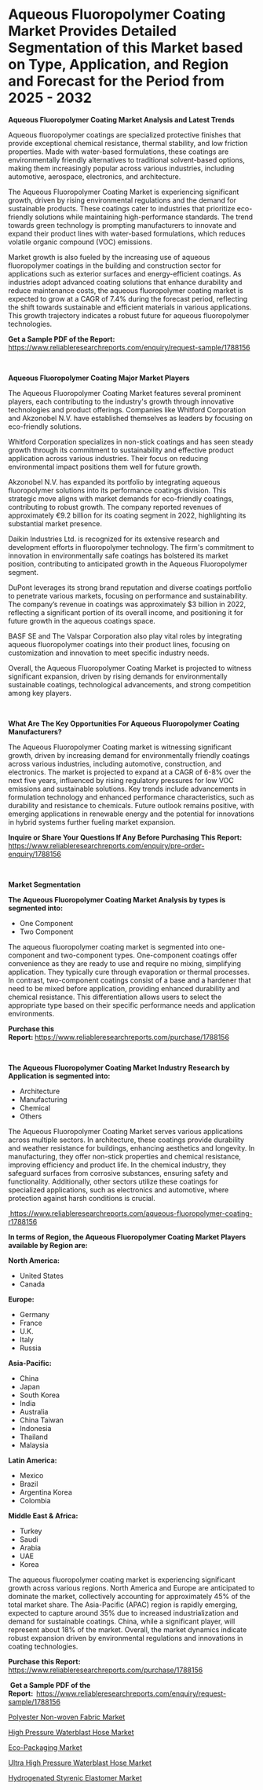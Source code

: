 <p><h1>Aqueous Fluoropolymer Coating Market Provides Detailed Segmentation of this Market based on Type, Application, and Region and Forecast for the Period from 2025 - 2032</h1></p><p><strong>Aqueous Fluoropolymer Coating Market Analysis and Latest Trends</strong></p>
<p><p>Aqueous fluoropolymer coatings are specialized protective finishes that provide exceptional chemical resistance, thermal stability, and low friction properties. Made with water-based formulations, these coatings are environmentally friendly alternatives to traditional solvent-based options, making them increasingly popular across various industries, including automotive, aerospace, electronics, and architecture.</p><p>The Aqueous Fluoropolymer Coating Market is experiencing significant growth, driven by rising environmental regulations and the demand for sustainable products. These coatings cater to industries that prioritize eco-friendly solutions while maintaining high-performance standards. The trend towards green technology is prompting manufacturers to innovate and expand their product lines with water-based formulations, which reduces volatile organic compound (VOC) emissions.</p><p>Market growth is also fueled by the increasing use of aqueous fluoropolymer coatings in the building and construction sector for applications such as exterior surfaces and energy-efficient coatings. As industries adopt advanced coating solutions that enhance durability and reduce maintenance costs, the aqueous fluoropolymer coating market is expected to grow at a CAGR of 7.4% during the forecast period, reflecting the shift towards sustainable and efficient materials in various applications. This growth trajectory indicates a robust future for aqueous fluoropolymer technologies.</p></p>
<p><strong>Get a Sample PDF of the Report:&nbsp;</strong> <a href="https://www.reliableresearchreports.com/enquiry/request-sample/1788156?utm_campaign=34&utm_medium=2&utm_source=Github&utm_content=ia&utm_term=02022025&utm_id=aqueous-fluoropolymer-coating">https://www.reliableresearchreports.com/enquiry/request-sample/1788156</a></p>
<p>&nbsp;</p>
<p><strong>Aqueous Fluoropolymer Coating Major Market Players</strong></p>
<p><p>The Aqueous Fluoropolymer Coating Market features several prominent players, each contributing to the industry's growth through innovative technologies and product offerings. Companies like Whitford Corporation and Akzonobel N.V. have established themselves as leaders by focusing on eco-friendly solutions.</p><p>Whitford Corporation specializes in non-stick coatings and has seen steady growth through its commitment to sustainability and effective product application across various industries. Their focus on reducing environmental impact positions them well for future growth.</p><p>Akzonobel N.V. has expanded its portfolio by integrating aqueous fluoropolymer solutions into its performance coatings division. This strategic move aligns with market demands for eco-friendly coatings, contributing to robust growth. The company reported revenues of approximately €9.2 billion for its coating segment in 2022, highlighting its substantial market presence.</p><p>Daikin Industries Ltd. is recognized for its extensive research and development efforts in fluoropolymer technology. The firm's commitment to innovation in environmentally safe coatings has bolstered its market position, contributing to anticipated growth in the Aqueous Fluoropolymer segment.</p><p>DuPont leverages its strong brand reputation and diverse coatings portfolio to penetrate various markets, focusing on performance and sustainability. The company’s revenue in coatings was approximately $3 billion in 2022, reflecting a significant portion of its overall income, and positioning it for future growth in the aqueous coatings space.</p><p>BASF SE and The Valspar Corporation also play vital roles by integrating aqueous fluoropolymer coatings into their product lines, focusing on customization and innovation to meet specific industry needs.</p><p>Overall, the Aqueous Fluoropolymer Coating Market is projected to witness significant expansion, driven by rising demands for environmentally sustainable coatings, technological advancements, and strong competition among key players.</p></p>
<p>&nbsp;</p>
<p><strong>What Are The Key Opportunities For Aqueous Fluoropolymer Coating Manufacturers?</strong></p>
<p><p>The Aqueous Fluoropolymer Coating market is witnessing significant growth, driven by increasing demand for environmentally friendly coatings across various industries, including automotive, construction, and electronics. The market is projected to expand at a CAGR of 6-8% over the next five years, influenced by rising regulatory pressures for low VOC emissions and sustainable solutions. Key trends include advancements in formulation technology and enhanced performance characteristics, such as durability and resistance to chemicals. Future outlook remains positive, with emerging applications in renewable energy and the potential for innovations in hybrid systems further fueling market expansion.</p></p>
<p><strong>Inquire or Share Your Questions If Any Before Purchasing This Report:</strong> <a href="https://www.reliableresearchreports.com/enquiry/pre-order-enquiry/1788156?utm_campaign=34&utm_medium=2&utm_source=Github&utm_content=ia&utm_term=02022025&utm_id=aqueous-fluoropolymer-coating">https://www.reliableresearchreports.com/enquiry/pre-order-enquiry/1788156</a></p>
<p>&nbsp;</p>
<p><strong>Market Segmentation</strong></p>
<p><strong>The Aqueous Fluoropolymer Coating Market Analysis by types is segmented into:</strong></p>
<p><ul><li>One Component</li><li>Two Component</li></ul></p>
<p><p>The aqueous fluoropolymer coating market is segmented into one-component and two-component types. One-component coatings offer convenience as they are ready to use and require no mixing, simplifying application. They typically cure through evaporation or thermal processes. In contrast, two-component coatings consist of a base and a hardener that need to be mixed before application, providing enhanced durability and chemical resistance. This differentiation allows users to select the appropriate type based on their specific performance needs and application environments.</p></p>
<p><strong>Purchase this Report:&nbsp;</strong><a href="https://www.reliableresearchreports.com/purchase/1788156?utm_campaign=34&utm_medium=2&utm_source=Github&utm_content=ia&utm_term=02022025&utm_id=aqueous-fluoropolymer-coating">https://www.reliableresearchreports.com/purchase/1788156</a></p>
<p>&nbsp;</p>
<p><strong>The Aqueous Fluoropolymer Coating Market Industry Research by Application is segmented into:</strong></p>
<p><ul><li>Architecture</li><li>Manufacturing</li><li>Chemical</li><li>Others</li></ul></p>
<p><p>The Aqueous Fluoropolymer Coating Market serves various applications across multiple sectors. In architecture, these coatings provide durability and weather resistance for buildings, enhancing aesthetics and longevity. In manufacturing, they offer non-stick properties and chemical resistance, improving efficiency and product life. In the chemical industry, they safeguard surfaces from corrosive substances, ensuring safety and functionality. Additionally, other sectors utilize these coatings for specialized applications, such as electronics and automotive, where protection against harsh conditions is crucial.</p></p>
<p><a href="https://www.reliableresearchreports.com/aqueous-fluoropolymer-coating-r1788156?utm_campaign=34&utm_medium=2&utm_source=Github&utm_content=ia&utm_term=02022025&utm_id=aqueous-fluoropolymer-coating">&nbsp;https://www.reliableresearchreports.com/aqueous-fluoropolymer-coating-r1788156</a></p>
<p><strong>In terms of Region, the Aqueous Fluoropolymer Coating Market Players available by Region are:</strong></p>
<p>
    <p> <strong> North America: </strong>
        <ul>
            <li>United States</li>
            <li>Canada</li>
        </ul>
        </p> 
    <p> <strong> Europe: </strong>
        <ul>
            <li>Germany</li>
            <li>France</li>
            <li>U.K.</li>
            <li>Italy</li>
            <li>Russia</li>
        </ul>
        </p> 
    <p> <strong> Asia-Pacific: </strong>
        <ul>
            <li>China</li>
            <li>Japan</li>
            <li>South Korea</li>
            <li>India</li>
            <li>Australia</li>
            <li>China Taiwan</li>
            <li>Indonesia</li>
            <li>Thailand</li>
            <li>Malaysia</li>
        </ul>
        </p> 
    <p> <strong> Latin America: </strong>
        <ul>
            <li>Mexico</li>
            <li>Brazil</li>
            <li>Argentina Korea</li>
            <li>Colombia</li>
        </ul>
        </p> 
    <p> <strong> Middle East & Africa: </strong>
        <ul>
            <li>Turkey</li>
            <li>Saudi</li>
            <li>Arabia</li>
            <li>UAE</li>
            <li>Korea</li>
        </ul>
    </p>
    </p>
<p><p>The aqueous fluoropolymer coating market is experiencing significant growth across various regions. North America and Europe are anticipated to dominate the market, collectively accounting for approximately 45% of the total market share. The Asia-Pacific (APAC) region is rapidly emerging, expected to capture around 35% due to increased industrialization and demand for sustainable coatings. China, while a significant player, will represent about 18% of the market. Overall, the market dynamics indicate robust expansion driven by environmental regulations and innovations in coating technologies.</p></p>
<p><strong>Purchase this Report: </strong><a href="https://www.reliableresearchreports.com/purchase/1788156?utm_campaign=34&utm_medium=2&utm_source=Github&utm_content=ia&utm_term=02022025&utm_id=aqueous-fluoropolymer-coating">https://www.reliableresearchreports.com/purchase/1788156</a></p>
<p>&nbsp;<strong>Get a Sample PDF of the Report:&nbsp;&nbsp;</strong><a href="https://www.reliableresearchreports.com/enquiry/request-sample/1788156?utm_campaign=34&utm_medium=2&utm_source=Github&utm_content=ia&utm_term=02022025&utm_id=aqueous-fluoropolymer-coating">https://www.reliableresearchreports.com/enquiry/request-sample/1788156</a></p>
<p><strong></strong></p>
<p><p><a href="https://github.com/arvelm4nthig/Market-Research-Report-List-1/blob/main/polyester-non-woven-fabric-market.md?utm_campaign=34&utm_medium=2&utm_source=Github&utm_content=ia&utm_term=02022025&utm_id=aqueous-fluoropolymer-coating">Polyester Non-woven Fabric Market</a></p><p><a href="https://github.com/phumlaaijem/Market-Research-Report-List-1/blob/main/high-pressure-waterblast-hose-market.md?utm_campaign=34&utm_medium=2&utm_source=Github&utm_content=ia&utm_term=02022025&utm_id=aqueous-fluoropolymer-coating">High Pressure Waterblast Hose Market</a></p><p><a href="https://github.com/memorirummy/Market-Research-Report-List-1/blob/main/eco-packaging-market.md?utm_campaign=34&utm_medium=2&utm_source=Github&utm_content=ia&utm_term=02022025&utm_id=aqueous-fluoropolymer-coating">Eco-Packaging Market</a></p><p><a href="https://github.com/xanaanenkaly/Market-Research-Report-List-1/blob/main/ultra-high-pressure-waterblast-hose-market.md?utm_campaign=34&utm_medium=2&utm_source=Github&utm_content=ia&utm_term=02022025&utm_id=aqueous-fluoropolymer-coating">Ultra High Pressure Waterblast Hose Market</a></p><p><a href="https://github.com/jaquelynhasenaue8/Market-Research-Report-List-1/blob/main/hydrogenated-styrenic-elastomer-market.md?utm_campaign=34&utm_medium=2&utm_source=Github&utm_content=ia&utm_term=02022025&utm_id=aqueous-fluoropolymer-coating">Hydrogenated Styrenic Elastomer Market</a></p></p>